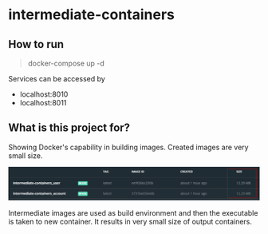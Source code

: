 # intermediate-containers

## How to run

>  docker-compose up -d  

Services can be accessed by
- localhost:8010
- localhost:8011

## What is this project for?

Showing Docker's capability in building images. Created images are very small size.  

![docker images size](assets/container_list.png)  

Intermediate images are used as build environment and then the executable is taken to new container. It results in very small size of output containers.
